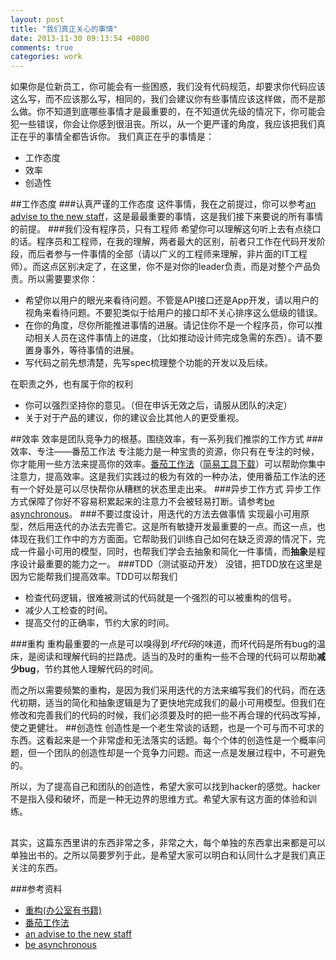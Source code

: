 ```yaml
---
layout: post
title: "我们真正关心的事情"
date: 2013-11-30 09:13:54 +0800
comments: true
categories: work
---
```

如果你是位新员工，你可能会有一些困惑，我们没有代码规范，却要求你代码应该这么写，而不应该那么写，相同的，我们会建议你有些事情应该这样做，而不是那么做。你不知道到底哪些事情才是最重要的，在不知道优先级的情况下，你可能会犯一些错误，你会让你感到很沮丧。所以，从一个更严谨的角度，我应该把我们真正在乎的事情全都告诉你。
我们真正在乎的事情是：

* 工作态度
* 效率
* 创造性

##工作态度
###认真严谨的工作态度
这件事情，我在之前提过，你可以参考[an advise to the new staff](blog/2013/11/30/an-advise-to-the-new-staff)，这是最最重要的事情，这是我们接下来要说的所有事情的前提。
###我们没有程序员，只有工程师
希望你可以理解这句听上去有点绕口的话。程序员和工程师，在我的理解，两者最大的区别，前者只工作在代码开发阶段，而后者参与一件事情的全部（请以广义的工程师来理解，非片面的IT工程师）。而这点区别决定了，在这里，你不是对你的leader负责，而是对整个产品负责。所以需要要求你：

* 希望你以用户的眼光来看待问题。不管是API接口还是App开发，请以用户的视角来看待问题。不要犯类似于给用户的接口却不关心排序这么低级的错误。
* 在你的角度，尽你所能推进事情的进展。请记住你不是一个程序员，你可以推动相关人员在这件事情上的进度，（比如推动设计师完成急需的东西）。请不要置身事外，等待事情的进展。
* 写代码之前先想清楚，先写spec梳理整个功能的开发以及后续。

在职责之外，也有属于你的权利

* 你可以强烈坚持你的意见。（但在申诉无效之后，请服从团队的决定）
* 关于对于产品的建议，你的建议会比其他人的更受重视。

##效率
效率是团队竞争力的根基。围绕效率，有一系列我们推崇的工作方式
###效率、专注——番茄工作法
专注能力是一种宝贵的资源，你只有在专注的时候，你才能用一些方法来提高你的效率。[番茄工作法](http://wiki.mbalib.com/wiki/%E7%95%AA%E8%8C%84%E5%B7%A5%E4%BD%9C%E6%B3%95)（[简易工具下载](http://www.focusboosterapp.com/)）可以帮助你集中注意力，提高效率。这是我们实践过的极为有效的一种办法，使用番茄工作法的还有一个好处是可以尽快帮你从糟糕的状态里走出来。
###异步工作方式
异步工作方式保障了你好不容易积累起来的注意力不会被轻易打断。请参考[be asynchronous](blog/2013/11/30/be-asynchronous/)。
###不要过度设计，用迭代的方法去做事情
实现最小可用原型，然后用迭代的办法去完善它。这是所有敏捷开发最重要的一点。而这一点，也体现在我们工作中的方方面面。它帮助我们训练自己如何在缺乏资源的情况下，完成一件最小可用的模型，同时，也帮我们学会去抽象和简化一件事情，而**抽象**是程序设计最重要的能力之一。
###TDD（测试驱动开发）
没错，把TDD放在这里是因为它能帮我们提高效率。TDD可以帮我们

* 检查代码逻辑，很难被测试的代码就是一个强烈的可以被重构的信号。
* 减少人工检查的时间。
* 提高交付的正确率，节约大家的时间。

###重构
重构最重要的一点是可以嗅得到*坏代码*的味道，而坏代码是所有bug的温床，是阅读和理解代码的拦路虎。适当的及时的重构一些不合理的代码可以帮助**减少bug**，节约其他人理解代码的时间。

而之所以需要频繁的重构，是因为我们采用迭代的方法来编写我们的代码，而在迭代初期，适当的简化和抽象逻辑是为了更快地完成我们的最小可用模型。但我们在修改和完善我们的代码的时候，我们必须要及时的把一些不再合理的代码改写掉，使之更健壮。
##创造性
创造性是一个老生常谈的话题，也是一个可与而不可求的东西。这看起来是一个非常虚和无法落实的话题。每个个体的创造性是一个概率问题，但一个团队的创造性却是一个竞争力问题。而这一点是发展过程中，不可避免的。

所以，为了提高自己和团队的创造性，希望大家可以找到hacker的感觉。hacker不是指入侵和破坏，而是一种无边界的思维方式。希望大家有这方面的体验和训练。

## 
其实，这篇东西里讲的东西非常之多，非常之大，每个单独的东西拿出来都是可以单独出书的。之所以简要罗列于此，是希望大家可以明白和认同什么才是我们真正关注的东西。

###参考资料
* [重构(办公室有书籍)](http://book.douban.com/subject/1229923/)
* [番茄工作法](http://wiki.mbalib.com/wiki/%E7%95%AA%E8%8C%84%E5%B7%A5%E4%BD%9C%E6%B3%95)
* [an advise to the new staff](blog/2013/11/30/an-advise-to-the-new-staff)	
* [be asynchronous](blog/2013/11/30/be-asynchronous/)